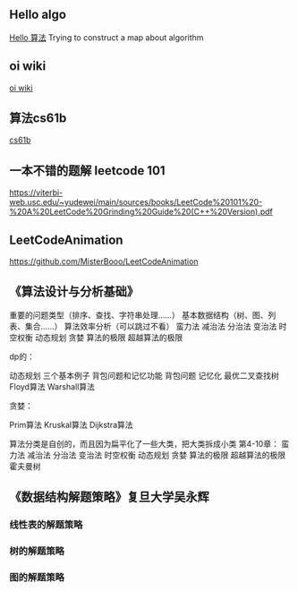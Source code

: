 ## Hello algo
[Hello 算法](https://www.hello-algo.com/chapter_hello_algo/)
Trying to construct a map about algorithm



## oi wiki
[oi wiki](https://oi-wiki.org/)
## 算法cs61b
[cs61b](https://inst.eecs.berkeley.edu/~cs61b/sp22/)
## 一本不错的题解 leetcode 101
https://viterbi-web.usc.edu/~yudewei/main/sources/books/LeetCode%20101%20-%20A%20LeetCode%20Grinding%20Guide%20(C++%20Version).pdf
## LeetCodeAnimation
https://github.com/MisterBooo/LeetCodeAnimation

## 《算法设计与分析基础》

重要的问题类型（排序、查找、字符串处理……）
基本数据结构（树、图、列表、集合……）
算法效率分析（可以跳过不看）
蛮力法
减治法
分治法
变治法
时空权衡
动态规划
贪婪
算法的极限
超越算法的极限

dp的：

动态规划
三个基本例子
背包问题和记忆功能
背包问题
记忆化
最优二叉查找树
Floyd算法
Warshall算法

贪婪：

Prim算法
Kruskal算法
Dijkstra算法

算法分类是自创的，而且因为扁平化了一些大类，把大类拆成小类
第4-10章：
蛮力法
减治法
分治法
变治法
时空权衡
动态规划
贪婪
算法的极限
超越算法的极限
霍夫曼树

## 《数据结构解题策略》复旦大学吴永辉
### 线性表的解题策略




### 树的解题策略




### 图的解题策略